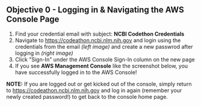 ## Objective 0 - Logging in & Navigating the AWS Console Page

1) Find your credential email with subject: **NCBI Codethon Credentials**
2) Navigate to https://codeathon.ncbi.nlm.nih.gov and login using the credentials from the email *(left image)* and create a new passwrod after logging in *(right image)*
3) Click "Sign-In" under the AWS Console Sign-In column on the new page
4) If you see **AWS Management Console** like the screenshot below, you have successfully logged in to the AWS Console!

**NOTE:** If you are logged out or get kicked out of the console, simply return to https://codeathon.ncbi.nlm.nih.gov and log in again (remember your newly created password!) to get back to the console home page.
